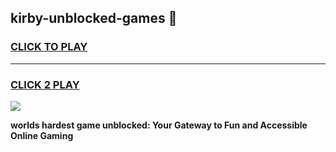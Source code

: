 
## kirby-unblocked-games 👋
<h3>
<a href="https://premium.freeplayer.one?title=kirby-unblocked-games&ref=14F">CLICK TO PLAY</a></h3>
<hr>

<h3>
<a href="https://premium.freeplayer.one?title=kirby-unblocked-games&ref=14F">CLICK 2 PLAY</a>
  
</h3>

<a href="https://premium.freeplayer.one?title=kirby-unblocked-games&ref=12F/"><img src="https://clearcache.store/games.png"></a>


**worlds hardest game unblocked: Your Gateway to Fun and Accessible Online Gaming**
